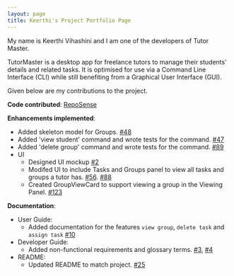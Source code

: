 ```yaml
---
layout: page
title: Keerthi's Project Portfolio Page
---
```


My name is Keerthi Vihashini and I am one of the developers of Tutor Master.

TutorMaster is a desktop app for freelance tutors to manage their students’ details and related tasks. It is optimised for use via a Command Line Interface (CLI) while still benefiting from a Graphical User Interface (GUI).

Given below are my contributions to the project.

**Code contributed**: [RepoSense](https://nus-cs2103-ay2122s1.github.io/tp-dashboard/?search=&sort=groupTitle&sortWithin=title&since=2021-09-17&timeframe=commit&mergegroup=&groupSelect=groupByRepos&breakdown=false&tabOpen=true&tabType=authorship&tabAuthor=kvihashini&tabRepo=AY2122S1-CS2103T-W16-4%2Ftp%5Bmaster%5D&authorshipIsMergeGroup=false&authorshipFileTypes=docs~functional-code~test-code~other&authorshipIsBinaryFileTypeChecked=false)
  
**Enhancements implemented**:
* Added skeleton model for Groups. [\#48](https://github.com/AY2122S1-CS2103T-W16-4/tp/issues/48)
* Added 'view student' command and wrote tests for the command. [\#47](https://github.com/AY2122S1-CS2103T-W16-4/tp/issues/47)
* Added 'delete group' command and wrote tests for the command. [\#89](https://github.com/AY2122S1-CS2103T-W16-4/tp/issues/89)
* UI
    * Designed UI mockup [\#2](https://github.com/AY2122S1-CS2103T-W16-4/tp/issues/2)
    * Modifed UI to include Tasks and Groups panel to view all tasks and groups a tutor has. [\#56](https://github.com/AY2122S1-CS2103T-W16-4/tp/issues/56). [\#88](https://github.com/AY2122S1-CS2103T-W16-4/tp/issues/88)
    * Created GroupViewCard to support viewing a group in the Viewing Panel. [\#123](https://github.com/AY2122S1-CS2103T-W16-4/tp/issues/123)
    
**Documentation**:
* User Guide:
  * Added documentation for the features `view group`, `delete task` and `assign task` [\#10](https://github.com/AY2122S1-CS2103T-W16-4/tp/issues/10)
* Developer Guide:
    * Added non-functional requirements and glossary terms. [\#3](https://github.com/AY2122S1-CS2103T-W16-4/tp/issues/3), [\#4](https://github.com/AY2122S1-CS2103T-W16-4/tp/issues/4)
* README:
    * Updated README to match project. [\#25](https://github.com/AY2122S1-CS2103T-W16-4/tp/issues/25)
